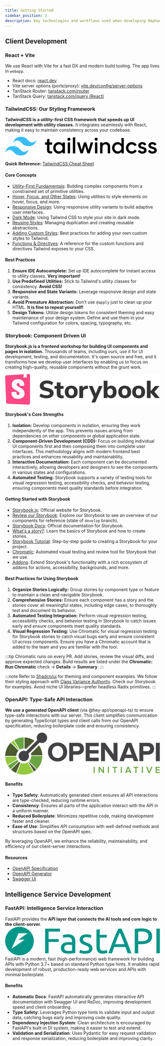 ```yaml
---
title: Getting Started
sidebar_position: 2
description: Key technologies and workflows used when developing Hephaestus.
---
```


## Client Development

### React + Vite

We use React with Vite for a fast DX and modern build tooling. The app lives in `webapp`.

- React docs: [react.dev](https://react.dev/)
- Vite server options (ports/proxy): [vite.dev/config/server-options](https://vite.dev/config/server-options)
- TanStack Router: [tanstack.com/router](https://tanstack.com/router/latest)
- TanStack Query: [tanstack.com/query (React)](https://tanstack.com/query/latest/docs/framework/react/overview)

### TailwindCSS: Our Styling Framework

**TailwindCSS is a utility-first CSS framework that speeds up UI development with utility classes.** It integrates seamlessly with React, making it easy to maintain consistency across your codebase.

![Tailwind CSS logo](./tailwindcss.svg "Tailwind CSS logo")

**Quick Reference:** [TailwindCSS Cheat Sheet](https://nerdcave.com/tailwind-cheat-sheet)

#### Core Concepts

- [Utility-First Fundamentals](https://tailwindcss.com/docs/utility-first): Building complex components from a constrained set of primitive utilities.
- [Hover, Focus, and Other States](https://tailwindcss.com/docs/hover-focus-and-other-states): Using utilities to style elements on hover, focus, and more.
- [Responsive Design](https://tailwindcss.com/docs/responsive-design): Using responsive utility variants to build adaptive user interfaces.
- [Dark Mode](https://tailwindcss.com/docs/dark-mode): Using Tailwind CSS to style your site in dark mode.
- [Reusing Styles](https://tailwindcss.com/docs/reusing-styles): Managing duplication and creating reusable abstractions.
- [Adding Custom Styles](https://tailwindcss.com/docs/adding-custom-styles): Best practices for adding your own custom styles to Tailwind.
- [Functions & Directives](https://tailwindcss.com/docs/functions-and-directives): A reference for the custom functions and directives Tailwind exposes to your CSS.

#### Best Practices

1. **Ensure IDE Autocomplete:** Set up IDE autocomplete for instant access to utility classes. **Very important!**
2. **Use Predefined Utilities:** Stick to Tailwind's utility classes for consistency. **Avoid CSS!**
3. **Responsive and State Variants:** Leverage responsive design and state variants.
4. **Avoid Premature Abstraction:** Don't use `@apply` just to clean up your HTML. **It is fine to repeat yourself!**
5. **Design Tokens:** Utilize design tokens for consistent theming and easy maintenance of your design system. Define and use them in your Tailwind configuration for colors, spacing, typography, etc.

### Storybook: Component Driven UI

**Storybook.js is a frontend workshop for building UI components and pages in isolation.** Thousands of teams, including ours, use it for UI development, testing, and documentation. It's open source and free, and it transforms how we develop user interfaces by enabling us to focus on creating high-quality, reusable components without the grunt work.

![Storybook logo](./storybook.svg "Storybook logo")

#### Storybook's Core Strengths

1. **Isolation:** Develop components in isolation, ensuring they work independently of the app. This prevents issues arising from dependencies on other components or global application state.
2. **Component-Driven Development (CDD):** Focus on building individual UI components first and then composing them into complete user interfaces. This methodology aligns with modern frontend best practices and enhances reusability and maintainability.
3. **Interactive Documentation:** Each component can be documented interactively, allowing developers and designers to see the components in various states and configurations.
4. **Automated Testing:** Storybook supports a variety of testing tools for visual regression testing, accessibility checks, and behavior testing, ensuring components meet quality standards before integration.

#### Getting Started with Storybook

- [Storybook.js](https://storybook.js.org/): Official website for Storybook.
- [Review our Storybook](https://develop--66a8981a27ced8fef3190d41.chromatic.com/): Explore our Storybook to see an overview of our components for reference (state of `develop` branch).
- [Storybook Docs](https://storybook.js.org/docs): Official documentation for Storybook.
- [What's a story?](https://storybook.js.org/docs/get-started/whats-a-story): Learn the basics of Storybook and how to create stories.
- [Storybook Tutorial](https://storybook.js.org/tutorials/): Step-by-step guide to creating a Storybook for your project.
- [Chromatic](https://www.chromatic.com/): Automated visual testing and review tool for Storybook that we use.
- [Addons](https://storybook.js.org/addons): Extend Storybook's functionality with a rich ecosystem of addons for actions, accessibility, backgrounds, and more.

#### Best Practices for Using Storybook

1. **Organize Stories Logically:** Group stories by component type or feature to maintain a clean and navigable Storybook.
2. **Comprehensive Stories:** Ensure each component has a story and the stories cover all meaningful states, including edge cases, to thoroughly test and document its behavior.
3. **Automated Testing Integration:** Perform visual regression testing, accessibility checks, and behavior testing in Storybook to catch issues early and ensure components meet quality standards.
4. **Visual Regression Testing:** Use Chromatic for visual regression testing for Storybook stories to catch visual bugs early and ensure consistent UI across components. Ensure you have a Chromatic account that is added to the team and you are familiar with the tool.

:::tip
Chromatic runs on every PR. Add stories, review the visual diffs, and approve expected changes. Build results are listed under the **Chromatic: Run Chromatic** check → **Details** → **Summary**.
:::

:::note
Refer to [Shadcn/ui](https://ui.shadcn.com/) for theming and component examples. We follow their styling approach with [Class Variance Authority](https://cva.style/docs). Check our Storybook for examples. Avoid niche UI libraries—prefer headless Radix primitives.
:::

### OpenAPI: Type-Safe API Interaction

**We use a generated OpenAPI client** (via @hey-api/openapi-ts) to ensure type-safe interactions with our server. This client simplifies communication by generating TypeScript types and client calls from our OpenAPI specification, reducing boilerplate code and ensuring consistency.

![OpenAPI logo](./openapi.png "OpenAPI logo")

#### Benefits

- **Type Safety**: Automatically generated client ensures all API interactions are type-checked, reducing runtime errors.
- **Consistency**: Ensures all parts of the application interact with the API in a uniform manner.
- **Reduced Boilerplate**: Minimizes repetitive code, making development faster and cleaner.
- **Ease of Use**: Simplifies API consumption with well-defined methods and structures based on the OpenAPI spec.

By leveraging OpenAPI, we enhance the reliability, maintainability, and efficiency of our client-server interactions.

#### Resources

- [OpenAPI Specification](https://swagger.io/specification/)
- [OpenAPI Generator](https://openapi-generator.tech/)
- [Swagger UI](https://swagger.io/tools/swagger-ui/)


## Intelligence Service Development

### FastAPI: Intelligence Service Interaction

FastAPI provides the **API layer that connects the AI tools and core logic to the client-server**.
![FastAPI logo](./fastapi.png "FastAPI logo")
FastAPI is a modern, fast (high-performance) web framework for building APIs with Python 3.7+ based on standard Python type hints. It enables rapid development of robust, production-ready web services and APIs with minimal boilerplate.

#### Benefits
- **Automatic Docs**: FastAPI automatically generates interactive API documentation with Swagger UI and ReDoc, improving development speed and client onboarding.
- **Type Safety**: Leverages Python type hints to validate input and output data, catching bugs early and improving code quality.
- **Dependency Injection System**: Clean architecture is encouraged by FastAPI's built-in DI system, making it easier to test and extend.
- **Validation and Serialization**: Uses Pydantic for easy request validation and response serialization, reducing boilerplate and improving clarity.
